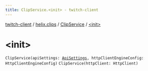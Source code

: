 ```yaml
---
title: ClipService.<init> - twitch-client
---
```


[twitch-client](../../index.html) / [helix.clips](../index.html) / [ClipService](index.html) / [&lt;init&gt;](./-init-.html)

# &lt;init&gt;

`ClipService(apiSettings: `[`ApiSettings`](../../helix.http.credentials/-api-settings/index.html)`, httpClientEngineConfig: HttpClientEngineConfig)`
`ClipService(httpClient: HttpClient)`